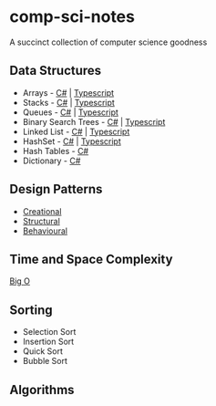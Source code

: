 # comp-sci-notes
A succinct collection of computer science goodness

## Data Structures
* Arrays - [C#](./c%23/data-structures/cs_arrays.md) | [Typescript](./typescript/data-structures/ts_arrays.md)
* Stacks - [C#](./c%23/data-structures/cs_stacks.md) | [Typescript](./typescript/data-structures/ts_stacks.md)
* Queues - [C#](./c%23/data-structures/cs_queues.md) | [Typescript](./typescript/data-structures/ts_queues.md)
* Binary Search Trees - [C#](./c%23/data-structures/cs-binary-search-trees.md) | [Typescript](./typescript/data-structures/ts_binary_search_trees.md)
* Linked List - [C#](./c%23/data-structures/cs_linked_lists.md) | [Typescript](./typescript/data-structures/stacks/TypeScriptDatastructure.md)
* HashSet - [C#](./c%23/data-structures/cs_hash_set.md) | [Typescript](./typescript/data-structures/stacks/TypeScriptDatastructure.md)
* Hash Tables - [C#](./c%23/data-structures/cs_hash_tables.md)
* Dictionary - [C#](./c%23/data-structures/cs_dictionary.md)

## Design Patterns
* [Creational](/design-patterns/creational/README.md)
* [Structural](/design-patterns/structural/README.md)
* [Behavioural](/design-patterns/behavioural/README.md)

## Time and Space Complexity
[Big O](./time-space-complexity/big-o.md)

## Sorting
* Selection Sort
* Insertion Sort
* Quick Sort
* Bubble Sort

## Algorithms